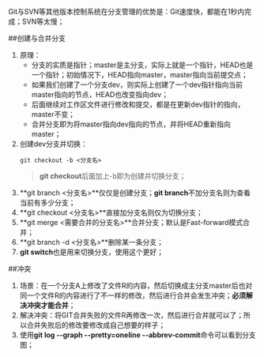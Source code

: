 Git与SVN等其他版本控制系统在分支管理的优势是：Git速度快，都能在1秒内完成；SVN等太慢；

##创建与合并分支
1. 原理：
    * 分支的实质是指针；master是主分支，实际上就是一个指针，HEAD也是一个指针；初始情况下，HEAD指向master，master指向当前提交点；
    * 如果我们创建了一个分支dev，则实际上创建了一个dev指针指向当前master指向的节点，HEAD也改变指向dev；
    * 后面继续对工作区文件进行修改和提交，都是在更新dev指针的指向，master不变；
    * 合并分支即为将master指向dev指向的节点，并将HEAD重新指向master；
2. 创建dev分支并切换：
    ```
    git checkout -b <分支名>
    ```
    >**git checkout**后面加上-b即为创建并切换分支；
3. **git branch <分支名>**仅仅是创建分支；**git branch**不加分支名则为查看当前有多少分支；
4. **git checkout <分支名>**直接加分支名则仅为切换分支；
5. **git merge <需要合并的分支名>**合并分支；默认是Fast-forward模式合并；
6. **git branch -d <分支名>**删除某一条分支；
7. **git switch**也是用来切换分支，使用这个更好；

##冲突
1. 场景：在一个分支A上修改了文件R的内容，然后切换成主分支master后也对同一个文件R的内容进行了不一样的修改，然后进行合并会发生冲突；**必须解决冲突才能合并**；
2. 解决冲突：将GIT合并失败的文件R再修改一次，然后进行合并就可以了；所以合并失败后的修改要修改成自己想要的样子；
3. 使用**git log --graph --pretty=oneline --abbrev-commit**命令可以看到分支图；


